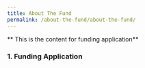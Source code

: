 ```yaml
---
title: About The Fund
permalink: /about-the-fund/about-the-fund/
---
```


** This is the content for funding application**  


### 1. Funding Application
